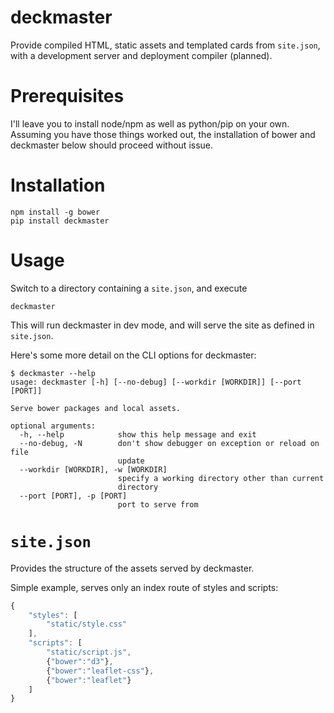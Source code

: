 # deckmaster

Provide compiled HTML, static assets and templated cards from `site.json`, with
a development server and deployment compiler (planned).

Prerequisites
==============

I'll leave you to install node/npm as well as python/pip on your own.  Assuming
you have those things worked out, the installation of bower and deckmaster below
should proceed without issue.

Installation
==============

	npm install -g bower
	pip install deckmaster

Usage
=======

Switch to a directory containing a `site.json`, and execute

	deckmaster

This will run deckmaster in dev mode, and will serve the site as defined in
`site.json`.

Here's some more detail on the CLI options for deckmaster:

	$ deckmaster --help
	usage: deckmaster [-h] [--no-debug] [--workdir [WORKDIR]] [--port [PORT]]

	Serve bower packages and local assets.

	optional arguments:
	  -h, --help            show this help message and exit
	  --no-debug, -N        don't show debugger on exception or reload on file
	                        update
	  --workdir [WORKDIR], -w [WORKDIR]
	                        specify a working directory other than current
	                        directory
	  --port [PORT], -p [PORT]
	                        port to serve from

`site.json`
=============

Provides the structure of the assets served by deckmaster.

Simple example, serves only an index route of styles and scripts:

```javascript	
{
    "styles": [
        "static/style.css"
    ],
    "scripts": [
        "static/script.js",
        {"bower":"d3"},
        {"bower":"leaflet-css"},
        {"bower":"leaflet"}
    ]
}
```
